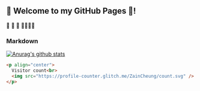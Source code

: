 ## 🤪 Welcome to my GitHub Pages 💽!

💽
🤪
💽
🤪🤪🤪🤪

### Markdown

[![Anurag's github stats](https://github-readme-stats.vercel.app/api?username=Xiaolei0412)](https://github.com/X/github-readme-stats)
```markdown
<p align="center"> 
  Visitor count<br>
  <img src="https://profile-counter.glitch.me/ZainCheung/count.svg" />
</p>
